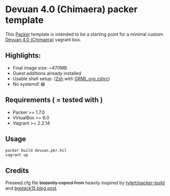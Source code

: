 # Devuan 4.0 (Chimaera) packer template

This [Packer](https://www.packer.io/) template is intended to be a starting point for a minimal custom [Devuan 4.0 (Chimaera)](https://devuan.org/) vagrant box. 

## Highlights:

* Final image size: ~470MB
* Guest additions already installed
* Usable shell setup: ([Zsh](http://www.zsh.org/) with [GRML.org zshrc](http://git.grml.org/f/grml-etc-core/etc/zsh/zshrc))
* No systemd! :grin:

## Requirements ( = tested with )

* Packer >= 1.7.0
* VirtualBox >= 6.0
* Vagrant >= 2.2.14

## Usage

```
packer build devuan.pkr.hcl
vagrant up
```

## Credits

Preseed.cfg file ~~blatantly copied from~~ heavily inspired by [tylert/packer-build](https://github.com/tylert/packer-build/blob/master/source/debian/11_bullseye/base.preseed) and [bgstack15 blog post](https://bgstack15.wordpress.com/2020/03/26/use-virt-install-to-fully-automate-the-install-for-devuan-ceres-with-preseed-march-2020-edition/).

